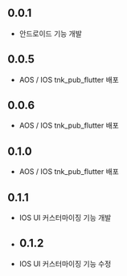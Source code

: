 ## 0.0.1

* 안드로이드 기능 개발

## 0.0.5
* AOS / IOS tnk_pub_flutter 배포
## 0.0.6
* AOS / IOS tnk_pub_flutter 배포
## 0.1.0
* AOS / IOS tnk_pub_flutter 배포
## 0.1.1
* IOS UI 커스터마이징 기능 개발
* ## 0.1.2
* IOS UI 커스터마이징 기능 수정